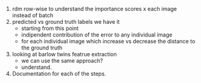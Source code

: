 1) rdm row-wise to understand the importance scores x each image instead of batch
2) predicted vs ground truth labels we have it
   - starting from this point 
   - indipendent contribution of the error to any individual image
   - for each individual image which increase vs decrease the distance to the ground truth
3) looking at barlow twins featrue extraction
   - we can use the same approach?
   - understand.
4) Documentation for each of the steps.